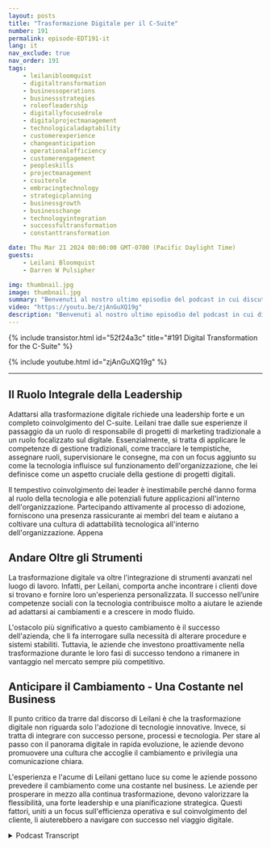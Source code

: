 ```yaml
---
layout: posts
title: "Trasformazione Digitale per il C-Suite"
number: 191
permalink: episode-EDT191-it
lang: it
nav_exclude: true
nav_order: 191
tags:
    - leilanibloomquist
    - digitaltransformation
    - businessoperations
    - businessstrategies
    - roleofleadership
    - digitallyfocusedrole
    - digitalprojectmanagement
    - technologicaladaptability
    - customerexperience
    - changeanticipation
    - operationalefficiency
    - customerengagement
    - peopleskills
    - projectmanagement
    - csuiterole
    - embracingtechnology
    - strategicplanning
    - businessgrowth
    - businesschange
    - technologyintegration
    - successfultransformation
    - constanttransformation

date: Thu Mar 21 2024 00:00:00 GMT-0700 (Pacific Daylight Time)
guests:
    - Leilani Bloomquist
    - Darren W Pulsipher

img: thumbnail.jpg
image: thumbnail.jpg
summary: "Benvenuti al nostro ultimo episodio del podcast in cui discutiamo l'importanza di abbracciare la trasformazione digitale. La nostra esperta ospite, Leilani Bloomquist, condivide le sue intuizioni su come le organizzazioni possono gestire meglio il processo. Unisciti a noi mentre esploriamo le diverse sfaccettature della trasformazione digitale e forniamo una panoramica completa del viaggio."
video: "https://youtu.be/zjAnGuXQ19g"
description: "Benvenuti al nostro ultimo episodio del podcast in cui discutiamo l'importanza di abbracciare la trasformazione digitale. La nostra esperta ospite, Leilani Bloomquist, condivide le sue intuizioni su come le organizzazioni possono gestire meglio il processo. Unisciti a noi mentre esploriamo le diverse sfaccettature della trasformazione digitale e forniamo una panoramica completa del viaggio."
---
```


<div>
{% include transistor.html id="52f24a3c" title="#191 Digital Transformation for the C-Suite" %}

{% include youtube.html id="zjAnGuXQ19g" %}
</div>

---

## Il Ruolo Integrale della Leadership

Adattarsi alla trasformazione digitale richiede una leadership forte e un completo coinvolgimento del C-suite. Leilani trae dalle sue esperienze il passaggio da un ruolo di responsabile di progetti di marketing tradizionale a un ruolo focalizzato sul digitale. Essenzialmente, si tratta di applicare le competenze di gestione tradizionali, come tracciare le tempistiche, assegnare ruoli, supervisionare le consegne, ma con un focus aggiunto su come la tecnologia influisce sul funzionamento dell'organizzazione, che lei definisce come un aspetto cruciale della gestione di progetti digitali.

Il tempestivo coinvolgimento dei leader è inestimabile perché danno forma al ruolo della tecnologia e alle potenziali future applicazioni all'interno dell'organizzazione. Partecipando attivamente al processo di adozione, forniscono una presenza rassicurante ai membri del team e aiutano a coltivare una cultura di adattabilità tecnologica all'interno dell'organizzazione. Appena

## Andare Oltre gli Strumenti

La trasformazione digitale va oltre l'integrazione di strumenti avanzati nel luogo di lavoro. Infatti, per Leilani, comporta anche incontrare i clienti dove si trovano e fornire loro un'esperienza personalizzata. Il successo nell’unire competenze sociali con la tecnologia contribuisce molto a aiutare le aziende ad adattarsi ai cambiamenti e a crescere in modo fluido.

L'ostacolo più significativo a questo cambiamento è il successo dell'azienda, che li fa interrogare sulla necessità di alterare procedure e sistemi stabiliti. Tuttavia, le aziende che investono proattivamente nella trasformazione durante le loro fasi di successo tendono a rimanere in vantaggio nel mercato sempre più competitivo.

## Anticipare il Cambiamento - Una Costante nel Business

Il punto critico da trarre dal discorso di Leilani è che la trasformazione digitale non riguarda solo l'adozione di tecnologie innovative. Invece, si tratta di integrare con successo persone, processi e tecnologia. Per stare al passo con il panorama digitale in rapida evoluzione, le aziende devono promuovere una cultura che accoglie il cambiamento e privilegia una comunicazione chiara.

L'esperienza e l'acume di Leilani gettano luce su come le aziende possono prevedere il cambiamento come una costante nel business. Le aziende per prosperare in mezzo alla continua trasformazione, devono valorizzare la flessibilità, una forte leadership e una pianificazione strategica. Questi fattori, uniti a un focus sull'efficienza operativa e sul coinvolgimento del cliente, li aiuterebbero a navigare con successo nel viaggio digitale.



<details>
<summary> Podcast Transcript </summary>

<p></p>

</details>
